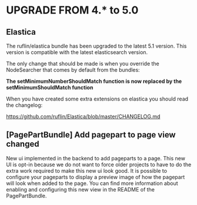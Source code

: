 # UPGRADE FROM 4.* to 5.0

## Elastica

The ruflin/elastica bundle has been upgraded to the latest 5.1 version.
This version is compatible with the latest elasticsearch version.

The only change that should be made is when you override the NodeSearcher that comes by default from the bundles:

**The setMinimumNumberShouldMatch function is now replaced by the setMinimumShouldMatch function**

When you have created some extra extensions on elastica you should read the changelog:

https://github.com/ruflin/Elastica/blob/master/CHANGELOG.md


## [PagePartBundle] Add pagepart to page view changed
New ui implemented in the backend to add pageparts to a
page. This new UI is opt-in because we do not want to force older projects to
have to do the extra work required to make this new ui look good.
It is possible to configure your pageparts to display a preview image of how
the pagepart will look when added to the page. You can find more information
about enabling and configuring this new view in the README of the
PagePartBundle.